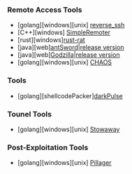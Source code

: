 ### Remote Access Tools
- [golang][windows][unix] [reverse_ssh](https://github.com/tsaian0824/reverse_ssh)
- [C++][windows] [SimpleRemoter](https://github.com/tsaian0824/SimpleRemoter)
- [rust][windows][rust-rat](https://github.com/tsaian0824/rust-rat)
- [java][web][antSword](https://github.com/tsaian0824/antSword)|[release version](https://github.com/AntSwordProject/antSword/releases/)
- [java][web][Godzilla](https://github.com/tsaian0824/Godzilla)|[release version](https://github.com/BeichenDream/Godzilla/releases/)
- [golang][windows][unix] [CHAOS](https://github.com/tsaian0824/CHAOS)
### Tools
- [golang][shellcodePacker][darkPulse](https://github.com/tsaian0824/darkPulse)
### Tounel Tools
- [golang][windows][unix] [Stowaway](https://github.com/tsaian0824/Stowaway)
### Post-Exploitation Tools
- [golang][windows][unix] [Pillager](https://github.com/tsaian0824/Pillager)
<!---
tsaian0824/tsaian0824 is a ✨ special ✨ repository because its `README.md` (this file) appears on your GitHub profile.
You can click the Preview link to take a look at your changes.
--->
